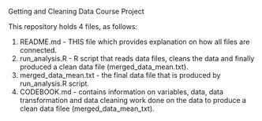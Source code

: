 Getting and Cleaning Data Course Project

This repository holds 4 files, as follows:
1. README.md - THIS file which provides explanation on how all files are connected.
2. run_analysis.R - R script that reads data files, cleans the data and finally produced a 
   clean data file (merged_data_mean.txt).
3. merged_data_mean.txt - the final data file that is produced by run_analysis.R script.
4. CODEBOOK.md - contains information on variables, data, data transformation and data cleaning 
   work done on the data to produce a clean data filee (merged_data_mean_txt).
